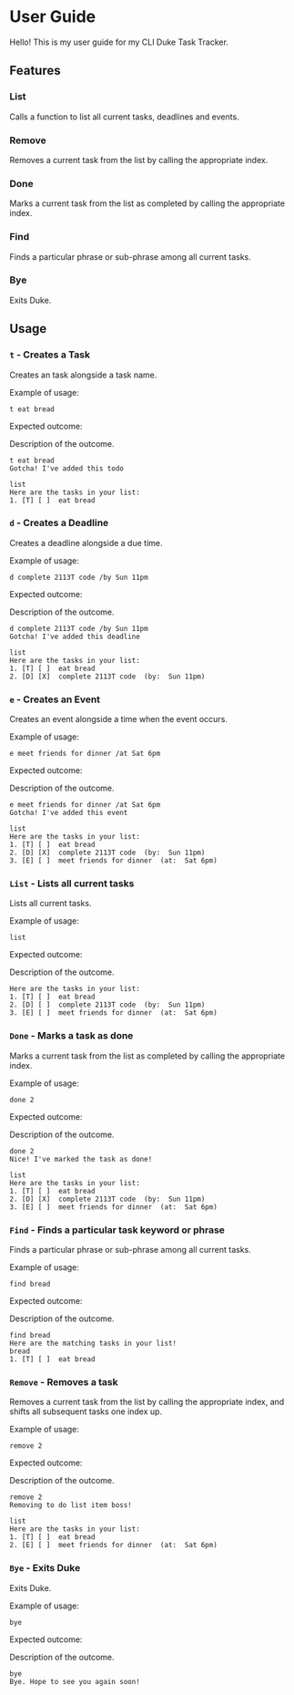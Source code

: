 # User Guide

Hello! This is my user guide for my CLI Duke Task Tracker.

## Features 

### List

Calls a function to list all current tasks, deadlines and events.


### Remove

Removes a current task from the list by calling the appropriate index.


### Done

Marks a current task from the list as completed by calling the appropriate index.


### Find

Finds a particular phrase or sub-phrase among all current tasks.


### Bye

Exits Duke.



## Usage

### `t` - Creates a Task

Creates an task alongside a task name.

Example of usage:

`t eat bread`

Expected outcome:

Description of the outcome.

```
t eat bread
Gotcha! I've added this todo

list
Here are the tasks in your list:
1. [T] [ ]  eat bread
```

### `d` - Creates a Deadline

Creates a deadline alongside a due time.

Example of usage:

`d complete 2113T code /by Sun 11pm`

Expected outcome:

Description of the outcome.

```
d complete 2113T code /by Sun 11pm
Gotcha! I've added this deadline

list
Here are the tasks in your list:
1. [T] [ ]  eat bread
2. [D] [X]  complete 2113T code  (by:  Sun 11pm)
```


### `e` - Creates an Event

Creates an event alongside a time when the event occurs.

Example of usage:

`e meet friends for dinner /at Sat 6pm`

Expected outcome:

Description of the outcome.

```
e meet friends for dinner /at Sat 6pm
Gotcha! I've added this event

list
Here are the tasks in your list:
1. [T] [ ]  eat bread
2. [D] [X]  complete 2113T code  (by:  Sun 11pm)
3. [E] [ ]  meet friends for dinner  (at:  Sat 6pm)
```


### `List` - Lists all current tasks

Lists all current tasks.

Example of usage: 

`list`

Expected outcome:

Description of the outcome.

```
Here are the tasks in your list:
1. [T] [ ]  eat bread
2. [D] [ ]  complete 2113T code  (by:  Sun 11pm)
3. [E] [ ]  meet friends for dinner  (at:  Sat 6pm)
```


### `Done` - Marks a task as done

Marks a current task from the list as completed by calling the appropriate index.

Example of usage:

`done 2`


Expected outcome:

Description of the outcome.

```
done 2
Nice! I've marked the task as done!

list
Here are the tasks in your list:
1. [T] [ ]  eat bread
2. [D] [X]  complete 2113T code  (by:  Sun 11pm)
3. [E] [ ]  meet friends for dinner  (at:  Sat 6pm)

```

### `Find` - Finds a particular task keyword or phrase

Finds a particular phrase or sub-phrase among all current tasks.

Example of usage:

`find bread`

Expected outcome:

Description of the outcome.

```
find bread
Here are the matching tasks in your list!
bread
1. [T] [ ]  eat bread

```

### `Remove` - Removes a task

Removes a current task from the list by calling the appropriate index, 
and shifts all subsequent tasks one index up.

Example of usage:

`remove 2`

Expected outcome:

Description of the outcome.

```
remove 2
Removing to do list item boss!

list
Here are the tasks in your list:
1. [T] [ ]  eat bread
2. [E] [ ]  meet friends for dinner  (at:  Sat 6pm)

```

### `Bye` - Exits Duke

Exits Duke.

Example of usage:

`bye`

Expected outcome:

Description of the outcome.

```
bye
Bye. Hope to see you again soon!
```

